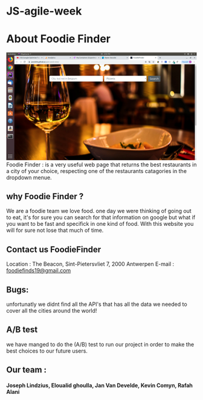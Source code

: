 # JS-agile-week
# About Foodie Finder
![](src/fodiefinder.png)
Foodie Finder : is a very useful web page that returns the best restaurants in a city of your choice, respecting one of the restaurants catagories in the dropdown menue.

## why Foodie Finder ?
We are a foodie team we love food. one day we were thinking of  going out to eat, it's for sure you can search for that information on google but what if you want to be fast and specifick in one kind of food. With this website you will for sure not lose that much of time.

## Contact us FoodieFinder 
Location : The Beacon, Sint-Pietersvliet 7, 2000 Antwerpen
E-mail : foodiefinds19@gmail.com

## Bugs: 
unfortunatly we didnt find all the API's that has all the data we needed to cover all the cities around the world!

## A/B test
we have manged to do the (A/B) test to run our project in order to  make the best choices to our future users.

## Our team : 
#### Joseph Lindzius, Eloualid ghoulla, Jan Van Develde, Kevin Comyn, Rafah Alani 
